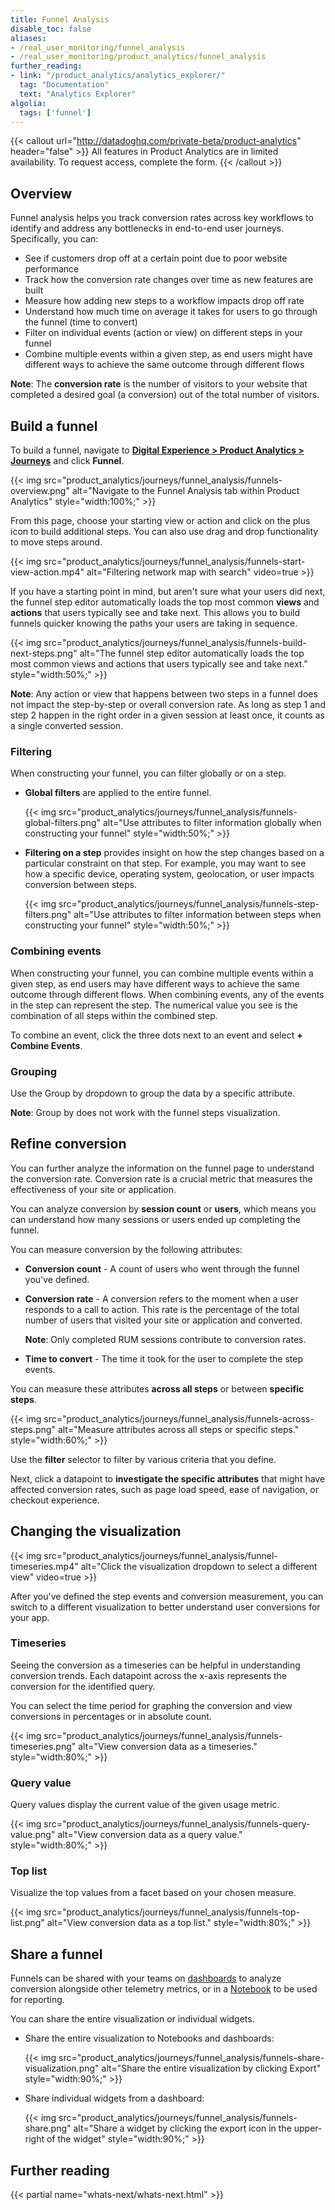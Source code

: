 ```yaml
---
title: Funnel Analysis
disable_toc: false
aliases:
- /real_user_monitoring/funnel_analysis
- /real_user_monitoring/product_analytics/funnel_analysis
further_reading:
- link: "/product_analytics/analytics_explorer/"
  tag: "Documentation"
  text: "Analytics Explorer"
algolia:
  tags: ['funnel']
---
```


{{< callout url="http://datadoghq.com/private-beta/product-analytics" header="false" >}}
All features in Product Analytics are in limited availability. To request access, complete the form.
{{< /callout >}}

## Overview

Funnel analysis helps you track conversion rates across key workflows to identify and address any bottlenecks in end-to-end user journeys. Specifically, you can:

- See if customers drop off at a certain point due to poor website performance
- Track how the conversion rate changes over time as new features are built
- Measure how adding new steps to a workflow impacts drop off rate
- Understand how much time on average it takes for users to go through the funnel (time to convert)
- Filter on individual events (action or view) on different steps in your funnel
- Combine multiple events within a given step, as end users might have different ways to achieve the same outcome through different flows

**Note**: The **conversion rate** is the number of visitors to your website that completed a desired goal (a conversion) out of the total number of visitors.

## Build a funnel

To build a funnel, navigate to [**Digital Experience > Product Analytics > Journeys**][1] and click **Funnel**.

{{< img src="product_analytics/journeys/funnel_analysis/funnels-overview.png" alt="Navigate to the Funnel Analysis tab within Product Analytics" style="width:100%;" >}}

From this page, choose your starting view or action and click on the plus icon to build additional steps. You can also use drag and drop functionality to move steps around.

{{< img src="product_analytics/journeys/funnel_analysis/funnels-start-view-action.mp4" alt="Filtering network map with search" video=true >}}

If you have a starting point in mind, but aren't sure what your users did next, the funnel step editor automatically loads the top most common **views** and **actions** that users typically see and take next. This allows you to build funnels quicker knowing the paths your users are taking in sequence.

{{< img src="product_analytics/journeys/funnel_analysis/funnels-build-next-steps.png" alt="The funnel step editor automatically loads the top most common views and actions that users typically see and take next." style="width:50%;" >}}

**Note**: Any action or view that happens between two steps in a funnel does not impact the step-by-step or overall conversion rate. As long as step 1 and step 2 happen in the right order in a given session at least once, it counts as a single converted session.

### Filtering

When constructing your funnel, you can filter globally or on a step.

- **Global filters** are applied to the entire funnel.

  {{< img src="product_analytics/journeys/funnel_analysis/funnels-global-filters.png" alt="Use attributes to filter information globally when constructing your funnel" style="width:50%;" >}}

- **Filtering on a step** provides insight on how the step changes based on a particular constraint on that step. For example, you may want to see how a specific device, operating system, geolocation, or user impacts conversion between steps.

    {{< img src="product_analytics/journeys/funnel_analysis/funnels-step-filters.png" alt="Use attributes to filter information between steps when constructing your funnel" style="width:50%;" >}}

### Combining events

When constructing your funnel, you can combine multiple events within a given step, as end users may have different ways to achieve the same outcome through different flows. When combining events, any of the events in the step can represent the step. The numerical value you see is the combination of all steps within the combined step.

To combine an event, click the three dots next to an event and select **+ Combine Events**.

### Grouping

Use the Group by dropdown to group the data by a specific attribute.

**Note**: Group by does not work with the funnel steps visualization.

## Refine conversion

You can further analyze the information on the funnel page to understand the conversion rate. Conversion rate is a crucial metric that measures the effectiveness of your site or application.

You can analyze conversion by **session count** or **users**, which means you can understand how many sessions or users ended up completing the funnel.

You can measure conversion by the following attributes:

- **Conversion count** - A count of users who went through the funnel you've defined.
- **Conversion rate** - A conversion refers to the moment when a user responds to a call to action. This rate is the percentage of the total number of users that visited your site or application and converted.

  **Note**: Only completed RUM sessions contribute to conversion rates.

- **Time to convert** - The time it took for the user to complete the step events.

You can measure these attributes **across all steps** or between **specific steps**.

{{< img src="product_analytics/journeys/funnel_analysis/funnels-across-steps.png" alt="Measure attributes across all steps or specific steps." style="width:60%;" >}}

Use the **filter** selector to filter by various criteria that you define.

Next, click a datapoint to **investigate the specific attributes** that might have affected conversion rates, such as page load speed, ease of navigation, or checkout experience.

## Changing the visualization

{{< img src="product_analytics/journeys/funnel_analysis/funnel-timeseries.mp4" alt="Click the visualization dropdown to select a different view" video=true >}}

After you've defined the step events and conversion measurement, you can switch to a different visualization to better understand user conversions for your app.

### Timeseries
Seeing the conversion as a timeseries can be helpful in understanding conversion trends. Each datapoint across the x-axis represents the conversion for the identified query.

You can select the time period for graphing the conversion and view conversions in percentages or in absolute count.

{{< img src="product_analytics/journeys/funnel_analysis/funnels-timeseries.png" alt="View conversion data as a timeseries." style="width:80%;" >}}

### Query value

Query values display the current value of the given usage metric.

{{< img src="product_analytics/journeys/funnel_analysis/funnels-query-value.png" alt="View conversion data as a query value." style="width:80%;" >}}

### Top list

Visualize the top values from a facet based on your chosen measure.

{{< img src="product_analytics/journeys/funnel_analysis/funnels-top-list.png" alt="View conversion data as a top list." style="width:80%;" >}}

## Share a funnel

Funnels can be shared with your teams on [dashboards][5] to analyze conversion alongside other telemetry metrics, or in a [Notebook][6] to be used for reporting.

You can share the entire visualization or individual widgets.

- Share the entire visualization to Notebooks and dashboards:

  {{< img src="product_analytics/journeys/funnel_analysis/funnels-share-visualization.png" alt="Share the entire visualization by clicking Export" style="width:90%;" >}}

- Share individual widgets from a dashboard:

  {{< img src="product_analytics/journeys/funnel_analysis/funnels-share.png" alt="Share a widget by clicking the export icon in the upper-right of the widget" style="width:90%;" >}}

## Further reading

{{< partial name="whats-next/whats-next.html" >}}

[1]: https://app.datadoghq.com/product-analytics/user-journey/funnel
[2]: /real_user_monitoring/browser/data_collected/#default-attributes
[3]: /real_user_monitoring/browser/data_collected/#session-metrics
[4]: /real_user_monitoring/session_replay
[5]: /dashboards/
[6]: /notebooks/